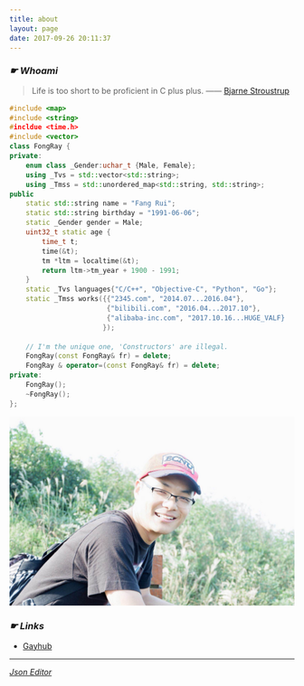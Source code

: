 ```yaml
---
title: about
layout: page
date: 2017-09-26 20:11:37
---
```


### *☛ Whoami*

> Life is too short to be proficient in C plus plus. —— [Bjarne Stroustrup](http://www.stroustrup.com)

``` cpp
#include <map>
#include <string>
#incldue <time.h>
#include <vector>
class FongRay {
private:
    enum class _Gender:uchar_t {Male, Female};
    using _Tvs = std::vector<std::string>;
    using _Tmss = std::unordered_map<std::string, std::string>;
public
    static std::string name = "Fang Rui";
    static std::string birthday = "1991-06-06";
    static _Gender gender = Male;
    uint32_t static age {
        time_t t;
        time(&t);
        tm *ltm = localtime(&t);
        return ltm->tm_year + 1900 - 1991;
    }
    static _Tvs languages{"C/C++", "Objective-C", "Python", "Go"};
    static _Tmss works({{"2345.com", "2014.07...2016.04"},
                        {"bilibili.com", "2016.04...2017.10"},
                        {"alibaba-inc.com", "2017.10.16...HUGE_VALF}
                       });

    // I'm the unique one, 'Constructors' are illegal.
    FongRay(const FongRay& fr) = delete;
    FongRay & operator=(const FongRay& fr) = delete;
private:
    FongRay();
    ~FongRay();
};
```

![1](/images/me.jpg)

### *☛ Links*

* [Gayhub](https://github.com/FongRay)

---
[*Json Editor*](../jsoneditor)